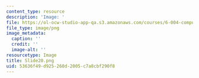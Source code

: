 ```yaml
---
content_type: resource
description: 'Image: '
file: https://ol-ocw-studio-app-qa.s3.amazonaws.com/courses/6-004-computation-structures-spring-2017/53636f49d925260d2005c7a8cbf290f8_Slide20.png
file_type: image/png
image_metadata:
  caption: ''
  credit: ''
  image-alt: ''
resourcetype: Image
title: Slide20.png
uid: 53636f49-d925-260d-2005-c7a8cbf290f8
---
```


